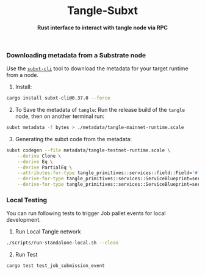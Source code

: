 <h1 align="center">Tangle-Subxt</h1>

<p align="center">
    <strong>Rust interface to interact with tangle node via RPC</strong>
    <br />
</p>

<br />

### Downloading metadata from a Substrate node

Use the [`subxt-cli`](https://lib.rs/crates/subxt-cli) tool to download the metadata for your target runtime from a node.

1. Install:
```bash
cargo install subxt-cli@0.37.0 --force
```

2. To Save the metadata of `tangle`:
Run the release build of the `tangle` node, then on another terminal run:

```bash
subxt metadata -f bytes > ./metadata/tangle-mainnet-runtime.scale
```

3. Generating the subxt code from the metadata:

```bash
subxt codegen --file metadata/tangle-testnet-runtime.scale \
    --derive Clone \
    --derive Eq \
    --derive PartialEq \
    --attributes-for-type tangle_primitives::services::field::Field='#[codec(dumb_trait_bound)]' \
    --derive-for-type tangle_primitives::services::ServiceBlueprint=serde::Serialize,recursive\
    --derive-for-type tangle_primitives::services::ServiceBlueprint=serde::Deserialize,recursive | rustfmt --edition=2021 --emit=stdout > src/tangle_testnet_runtime.rs
```

### Local Testing

You can run following tests to trigger Job pallet events for local development.

1. Run Local Tangle network 
```bash
./scripts/run-standalone-local.sh --clean
```
2. Run Test
```bash
cargo test test_job_submission_event
```

